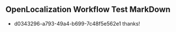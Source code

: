 ## OpenLocalization Workflow Test MarkDown
* d0343296-a793-49a4-b699-7c48f5e562e1 
thanks!<!--HONumber=Mar16_HO2-->
